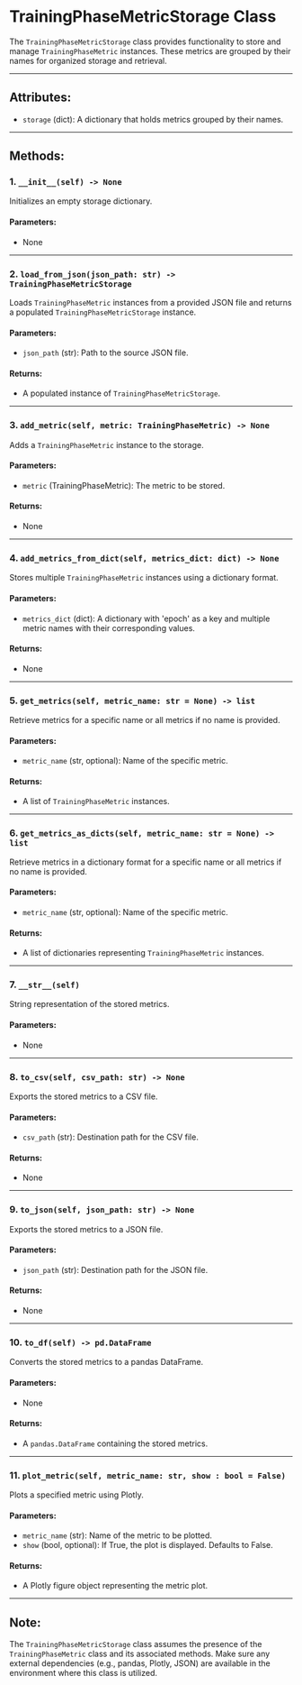 # TrainingPhaseMetricStorage Class

The `TrainingPhaseMetricStorage` class provides functionality to store and manage `TrainingPhaseMetric` instances. These metrics are grouped by their names for organized storage and retrieval.

---

## Attributes:

- `storage` (dict): A dictionary that holds metrics grouped by their names.

---

## Methods:

### 1. `__init__(self) -> None`

Initializes an empty storage dictionary.

#### Parameters:
- None

---

### 2. `load_from_json(json_path: str) -> TrainingPhaseMetricStorage`

Loads `TrainingPhaseMetric` instances from a provided JSON file and returns a populated `TrainingPhaseMetricStorage` instance.

#### Parameters:
- `json_path` (str): Path to the source JSON file.

#### Returns:
- A populated instance of `TrainingPhaseMetricStorage`.

---

### 3. `add_metric(self, metric: TrainingPhaseMetric) -> None`

Adds a `TrainingPhaseMetric` instance to the storage.

#### Parameters:
- `metric` (TrainingPhaseMetric): The metric to be stored.

#### Returns:
- None

---

### 4. `add_metrics_from_dict(self, metrics_dict: dict) -> None`

Stores multiple `TrainingPhaseMetric` instances using a dictionary format.

#### Parameters:
- `metrics_dict` (dict): A dictionary with 'epoch' as a key and multiple metric names with their corresponding values.

#### Returns:
- None

---

### 5. `get_metrics(self, metric_name: str = None) -> list`

Retrieve metrics for a specific name or all metrics if no name is provided.

#### Parameters:
- `metric_name` (str, optional): Name of the specific metric.

#### Returns:
- A list of `TrainingPhaseMetric` instances.

---

### 6. `get_metrics_as_dicts(self, metric_name: str = None) -> list`

Retrieve metrics in a dictionary format for a specific name or all metrics if no name is provided.

#### Parameters:
- `metric_name` (str, optional): Name of the specific metric.

#### Returns:
- A list of dictionaries representing `TrainingPhaseMetric` instances.

---

### 7. `__str__(self)`

String representation of the stored metrics.

#### Parameters:
- None

---

### 8. `to_csv(self, csv_path: str) -> None`

Exports the stored metrics to a CSV file.

#### Parameters:
- `csv_path` (str): Destination path for the CSV file.

#### Returns:
- None

---

### 9. `to_json(self, json_path: str) -> None`

Exports the stored metrics to a JSON file.

#### Parameters:
- `json_path` (str): Destination path for the JSON file.

#### Returns:
- None

---

### 10. `to_df(self) -> pd.DataFrame`

Converts the stored metrics to a pandas DataFrame.

#### Parameters:
- None

#### Returns:
- A `pandas.DataFrame` containing the stored metrics.

---

### 11. `plot_metric(self, metric_name: str, show : bool = False)`

Plots a specified metric using Plotly.

#### Parameters:
- `metric_name` (str): Name of the metric to be plotted.
- `show` (bool, optional): If True, the plot is displayed. Defaults to False.

#### Returns:
- A Plotly figure object representing the metric plot.

---

## Note:

The `TrainingPhaseMetricStorage` class assumes the presence of the `TrainingPhaseMetric` class and its associated methods. Make sure any external dependencies (e.g., pandas, Plotly, JSON) are available in the environment where this class is utilized.
